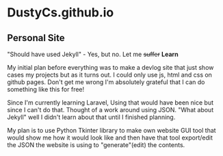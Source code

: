 # DustyCs.github.io

## Personal Site

"Should have used Jekyll" - Yes, but no. Let me ~~suffer~~ **Learn**

My initial plan before everything was to make a devlog site that just show cases my projects
but as it turns out. I could only use js, html and css on github pages. Don't get me wrong I'm absolutely grateful that I can do 
something like this for free!

Since I'm currently learning Laravel, Using that would have been nice but since I can't do that. Thought of a work around using
JSON. "What about Jekyll" well I didn't learn about that until I finished planning. 

My plan is to use Python Tkinter library to make own website GUI tool that would show me how it would look like and then have that
tool export/edit the JSON the website is using to "generate"(edit) the contents.